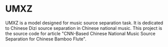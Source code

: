 # UMXZ
UMXZ is a model designed for music source separation task. It is dedicated to Chinese Dizi source separation in Chinese national music. This project is the source code for article "CNN-Based Chinese National Music Source Separation for Chinese Bamboo Flute".
